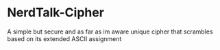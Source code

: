 # NerdTalk-Cipher
A simple but secure and as far as im aware unique cipher that scrambles based on its extended ASCII assignment
